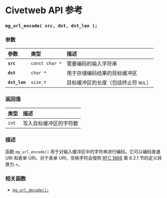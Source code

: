 # Civetweb API 参考

### `mg_url_encode( src, dst, dst_len );`

### 参数

| 参数 | 类型 | 描述 |
| :--- | :--- | :--- |
|**`src`**|`const char *`|需要编码的输入字符串|
|**`dst`**|`char *`|用于存储编码结果的目标缓冲区|
|**`dst_len`**|`size_t`|目标缓冲区的长度（包括终止符 `NUL`）|

### 返回值

| 类型 | 描述 |
| :--- | :--- |
|`int`|写入目标缓冲区的字符数|

### 描述

函数 `mg_url_encode()` 用于对输入缓冲区中的字符串进行编码。它可以编码普通 URI 和表单 URI。对于表单 URI，空格字符会按照 [RFC 1866](http://ftp.ics.uci.edu/pub/ietf/html/rfc1866.txt) 第 8.2.1 节的定义转换为 `+`。

### 相关函数

* [`mg_url_decode();`](mg_url_decode.md)